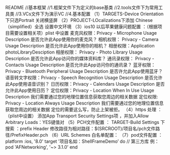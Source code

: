 README
//基本框架
//1.框架文件下为定义的base基类
//2.tools文件下为常用工具类
//3.VCs文件下为演示VC
//4.基本配置
                    （1）TARGETS-Device Orientation下只选Portrait 关闭横竖屏
                    （2）PROJECT-LOcalizations下添加 Chinese（simplified）全选 设置中文环境
                    （3）ios10 以后苹果健康问题配置 ：（根据项目需要设置相关项）plist 中设置
                                    麦克风权限：Privacy - Microphone Usage Description 是否允许此App使用你的麦克风？
                                    相机权限： Privacy - Camera Usage Description 是否允许此App使用你的相机？
                                    相册权限：Application photoLibraryDesciption
                                    相册权限： Privacy - Photo Library Usage Description 是否允许此App访问你的媒体资料库？
                                    通讯录权限： Privacy - Contacts Usage Description 是否允许此App访问你的通讯录？
                                    蓝牙权限：Privacy - Bluetooth Peripheral Usage Description 是否许允此App使用蓝牙？
                                    语音转文字权限：Privacy - Speech Recognition Usage Description 是否允许此App使用语音识别？
                                    日历权限：Privacy - Calendars Usage Description 是否允许此App使用日历？
                                    定位权限：Privacy - Location When In Use Usage Description 我们需要通过您的地理位置信息获取您周边的相关数据
                                    定位权限: Privacy - Location Always Usage Description 我们需要通过您的地理位置信息获取您周边的相关数据
                                    定位的需要这么写，防止上架被拒。
                            （4）https 处理 ：（plist中设置）
                                        添加App Transport Security Settings项 ，并加入Allow Arbitrary Loads：YES键值对
                            （5）PCH文件配置 ： TARGET-Build Settings 下搜索 ：prefix Header 修改路径为相对路径：$(SRCROOT)/项目名/pch文件路径/PrefixHeader.pch
                            （6）URL Schemes 白名单配置：
                            （7）pod文件配置 ：
                                                        platform :ios, '8.0'
                                                        target '项目名如：ShellFrameDemo’ do
                                                        // 第三方库 例：
                                                        pod 'AFNetworking', '~> 3.1.0'
                                                        end
                            
                            
                            
                            
                            
                            
                            
                            
                            
                            
                            
                            
                            
                            
